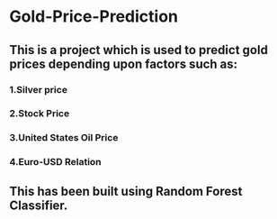 # Gold-Price-Prediction


## This is a project which is used to predict gold prices depending upon factors such as:

### 1.Silver price
### 2.Stock Price
### 3.United States Oil Price
### 4.Euro-USD Relation

## This has been built using Random Forest Classifier.
